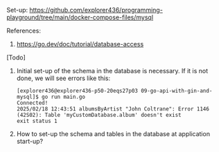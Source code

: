 Set-up:
https://github.com/explorer436/programming-playground/tree/main/docker-compose-files/mysql

References:
1. https://go.dev/doc/tutorial/database-access

[Todo]

1. Initial set-up of the schema in the database is necessary. If it is not done, we will see errors like this:
    
   ```shell
   [explorer436@explorer436-p50-20eqs27p03 09-go-api-with-gin-and-mysql]$ go run main.go
   Connected!
   2025/02/18 12:43:51 albumsByArtist "John Coltrane": Error 1146 (42S02): Table 'myCustomDatabase.album' doesn't exist
   exit status 1
   ```

2. How to set-up the schema and tables in the database at application start-up?